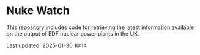 # Nuke Watch

This repository includes code for retrieving the latest information available on the output of EDF nuclear power plants in the UK.

Last updated: 2025-01-30 10:14